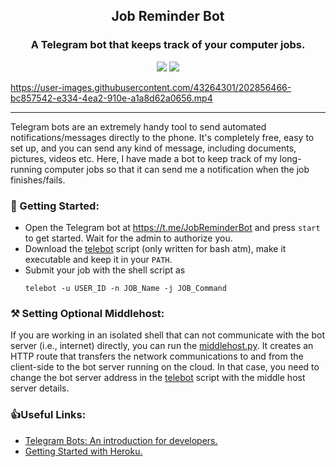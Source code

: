<p align="center">
  <h2 align="center">Job Reminder Bot</h2>
  <h3 align="center">A Telegram bot that keeps track of your computer jobs.</h3>
</p>

<p align="center">
  <a href="https://t.me/JobReminderBot" alt="Version"><img src="https://img.shields.io/badge/Telegram-JobReminderBot-blue.svg?style=flat&logo=telegram" /></a>  <a href="https://t.me/Koushikphy" alt="Version"><img src="https://img.shields.io/badge/Telegram-Koushik_Naskar-blue.svg?style=flat&logo=telegram" /></a>  
</p>




https://user-images.githubusercontent.com/43264301/202856466-bc857542-e334-4ea2-910e-a1a8d62a0656.mp4



---


Telegram bots are an extremely handy tool to send automated notifications/messages directly to the phone. It's completely free, easy to set up, and you can send any kind of message, including documents, pictures, videos etc. Here, I have made a bot to keep track of my long-running computer jobs so that it can send me a notification when the job finishes/fails.


### 🚀 Getting Started:
- Open the Telegram bot at https://t.me/JobReminderBot and press `start` to get started. Wait for the admin to authorize you.
- Download the [telebot](https://github.com/Koushikphy/TeleJobReminder/blob/main/telebot) script (only written for bash atm), make it executable and keep it in your `PATH`.
- Submit your job with the shell script as
    ```
    telebot -u USER_ID -n JOB_Name -j JOB_Command
    ```


### ⚒ Setting Optional Middlehost:
If you are working in an isolated shell that can not communicate with the bot server (i.e., internet) directly, you can run the [middlehost.py](https://github.com/Koushikphy/TeleJobReminder/blob/main/middlehost.py). It creates an HTTP route that transfers the network communications to and from the client-side to the bot server running on the cloud. In that case, you need to change the bot server address in the [telebot](https://github.com/Koushikphy/TeleJobReminder/blob/main/telebot) script with the middle host server details.

### 👍Useful Links:
- [Telegram Bots: An introduction for developers.](https://core.telegram.org/bots)
- [Getting Started with Heroku.](https://devcenter.heroku.com/)
